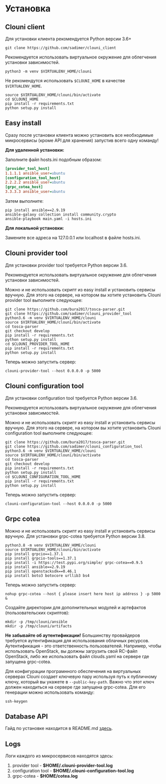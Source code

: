 # Установка

## Clouni client
Для установки клиента рекомендуется Python версии 3.6+
~~~shell
git clone https://github.com/sadimer/clouni_client
~~~
Рекомендуется использовать виртуальное окружение для облегчения установки зависимостей.
~~~shell
python3 -m venv $VIRTUALENV_HOME/clouni
~~~
Не рекомендутся использовать `$CLOUNI_HOME` в качестве `$VIRTUALENV_HOME`.
~~~shell
source $VIRTUALENV_HOME/clouni/bin/activate
cd $CLOUNI_HOME
pip install -r requirements.txt
python setup.py install
~~~

## Easy install
Сразу после установки клиента можно установить все необходимые микросервисы (кроме API для хранения) запустив всего одну команду!

**Для удаленной установки:**

Заполните файл hosts.ini подобным образом:
~~~ini
[provider_tool_host]
1.1.1.1 ansible_user=ubuntu
[configuration_tool_host]
2.2.2.2 ansible_user=ubuntu
[grpc_cotea_host]
3.3.3.3 ansible_user=ubuntu
~~~
Затем выполните:
~~~shell
pip install ansible==2.9.19
ansible-galaxy collection install community.crypto
ansible-playbook main.yaml -i hosts.ini
~~~

**Для локальной установки:**

Замените все адреса на 127.0.0.1 или localhost в файле hosts.ini.

## Clouni provider tool
Для установки provider tool требуется Python версии 3.6.

Рекомендуется использовать виртуальное окружение для облегчения установки зависимостей.

Можно и не использовать скрипт из easy install и установить сервисы вручную.
Для этого на сервере, на котором вы хотите установить Clouni provider tool выполните следующее:
~~~shell
git clone https://github.com/bura2017/tosca-parser.git
git clone https://github.com/sadimer/clouni_provider_tool
python3.6 -m venv $VIRTUALENV_HOME/clouni
source $VIRTUALENV_HOME/clouni/bin/activate
cd tosca-parser
git checkout develop
pip install -r requirements.txt
python setup.py install
cd $CLOUNI_PROVIDER_TOOL_HOME
pip install -r requirements.txt
python setup.py install
~~~
Теперь можно запустить сервер:
~~~shell
clouni-provider-tool --host 0.0.0.0 -p 5000
~~~
## Clouni configuration tool
Для установки configuration tool требуется Python версии 3.6.

Рекомендуется использовать виртуальное окружение для облегчения установки зависимостей.

Можно и не использовать скрипт из easy install и установить сервисы вручную.
Для этого на сервере, на котором вы хотите установить Clouni configuration tool выполните следующее:
~~~shell
git clone https://github.com/bura2017/tosca-parser.git
git clone https://github.com/sadimer/clouni_configuration_tool
python3.6 -m venv $VIRTUALENV_HOME/clouni
source $VIRTUALENV_HOME/clouni/bin/activate
cd tosca-parser
git checkout develop
pip install -r requirements.txt
python setup.py install
cd $CLOUNI_CONFIGURATION_TOOL_HOME
pip install -r requirements.txt
python setup.py install
~~~
Теперь можно запустить сервер:
~~~shell
clouni-configuration-tool --host 0.0.0.0 -p 5000
~~~
## Grpc cotea
Можно и не использовать скрипт из easy install и установить сервисы вручную.
Для установки grpc-cotea требуется Python версии 3.8.
~~~shell
python3.8 -m venv $VIRTUALENV_HOME/clouni
source $VIRTUALENV_HOME/clouni/bin/activate
pip install grpcio==1.37.1
pip install grpcio-tools==1.37.1
pip install -i https://test.pypi.org/simple/ grpc-cotea==0.9.5
pip install ansible==2.9.19
pip install openstacksdk==0.46.1
pip install boto3 botocore urllib3 bs4
~~~
Теперь можно запустить сервер:
~~~shell
nohup grpc-cotea --host { please insert here host ip address } -p 5000 &
~~~
Создайте директории для дополнительных модулей и артефактов (пользовательских скриптов):
~~~shell
mkdir -p /tmp/clouni/ansible
mkdir -p /tmp/clouni/artifacts
~~~
**Не забывайте об аутентификации!** Большинству провайдеров требуется аутентификация для использования облачных ресурсов.
Аутентификация - это ответственность пользователей. Например, чтобы использовать OpenStack, вы должны загрузить свой RC-файл OpenStack, либо же использовать файл clouds.yaml на сервере где запущена grpc-cotea.

Для конфигурации програмнного обеспечения на виртуальных серверах Clouni создает ключевую пару используя путь к публичному ключу, который вы укажете в ```--public-key-path```. Важно что этот ключ должен находиться на сервере где запущена grpc-cotea.
Для его генерации можно использовать команду:
```shell
ssh-keygen
```

## Database API
Гайд по установке находится в README.md [здесь](https://github.com/DYDKA4/API_COURSE).

## Logs
Логи каждого из микросервисов находятся здесь:
1) provider tool - **$HOME/.clouni-provider-tool.log**
2) configuration tool - **$HOME/.clouni-configuration-tool.log**
3) grpc-cotea - **$HOME/cotea.log**